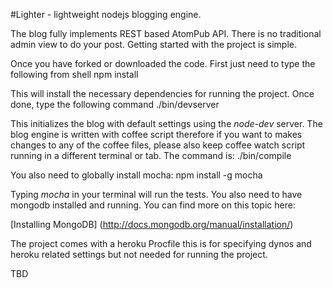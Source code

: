 #Lighter - lightweight nodejs blogging engine.

The blog fully implements REST based AtomPub API. There is no traditional admin view to do your post. Getting started with the project is simple.

Once you have forked or downloaded the code. First just need to type the following from shell
	npm install

This will install the necessary dependencies for running the project. Once done, type the following command
	./bin/devserver
	
This initializes the blog with default settings using the _node-dev_ server. The blog engine is written with coffee script therefore if you want to makes changes to any of the coffee files, please also keep coffee watch script running in a different terminal or tab. The command is:
	./bin/compile
	
You also need to globally install mocha:
	npm install -g mocha

Typing _mocha_ in your terminal will run the tests. You also need to have mongodb installed and running. You can find more on this topic here:                                      

[Installing MongoDB] (http://docs.mongodb.org/manual/installation/)

The project comes with a heroku Procfile this is for specifying dynos and heroku related settings but not needed for running the project.
                       
TBD